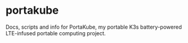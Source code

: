 # portakube
Docs, scripts and info for PortaKube, my portable K3s battery-powered LTE-infused portable computing project.
